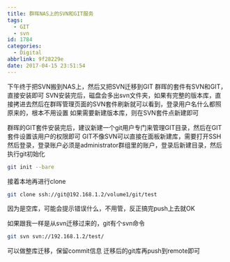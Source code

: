 ```yaml
---
title: 群晖NAS上的SVN和GIT服务
tags:
  - GIT
  - svn
id: 1784
categories:
  - Digital
abbrlink: 9f28229e
date: 2017-04-15 23:51:54
---
```

下午终于把SVN搬到NAS上，然后又把SVN迁移到GIT
群晖的套件有SVN和GIT，直接安装即可
SVN安装完后，磁盘会多出svn文件夹，如果有完整的版本库，直接拷进去然后在群晖管理页面的SVN套件刷新就可以看到，登录用户名什么都照原来的，根本不用设置
如果需要新建版本库，则在SVN套件点新建即可

群晖的GIT套件安装完后，建议新建一个git用户专门来管理GIT目录，然后在GIT套件设置该用户的权限即可
GIT不像SVN可以直接在面板新建库，需要打开SSH然后登录，登录账户必须是administrator群组里的账户，登录后新建目录，然后执行git初始化
```sh
git init --bare
```
<!--more-->
接着本地再进行clone
```sh
git clone ssh://git@192.168.1.2/volume1/git/test
```
因为是空库，可能会提示错误什么，不用管，反正搞完push上去就OK

如果跟我一样是从svn迁移过来的，git有个svn命令
```sh
git svn svn://192.168.1.2/test/
```
可以做整库迁移，保留commit信息
迁移后的git库再push到remote即可